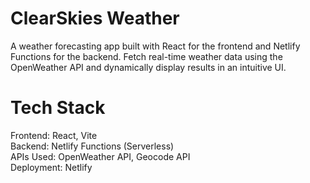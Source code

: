 # ClearSkies Weather

A weather forecasting app built with React for the frontend and Netlify Functions for the backend. Fetch real-time weather data using the OpenWeather API and dynamically display results in an intuitive UI.


# Tech Stack
Frontend: React, Vite \
Backend: Netlify Functions (Serverless) \
APIs Used: OpenWeather API, Geocode API \
Deployment: Netlify 
